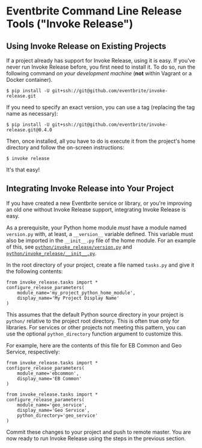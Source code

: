 # Eventbrite Command Line Release Tools ("Invoke Release")

## Using Invoke Release on Existing Projects

If a project already has support for Invoke Release, using it is easy. If you've never run Invoke Release before,
you first need to install it. To do so, run the following command _on your development machine_ (**not** within Vagrant
or a Docker container).

```
$ pip install -U git+ssh://git@github.com/eventbrite/invoke-release.git
```

If you need to specify an exact version, you can use a tag (replacing the tag name as necessary):

```
$ pip install -U git+ssh://git@github.com/eventbrite/invoke-release.git@0.4.0
```

Then, once installed, all you have to do is execute it from the project's home directory and follow
the on-screen instructions:

```
$ invoke release
```

It's that easy!

## Integrating Invoke Release into Your Project

If you have created a new Eventbrite service or library, or you're improving an old one without Invoke Release support,
integrating Invoke Release is easy.

As a prerequisite, your Python home module _must_ have a module named `version.py` with, at least, a `__version__`
variable defined. This variable must also be imported in the `__init__.py` file of the home module. For an example
of this, see [`python/invoke_release/version.py`](python/invoke_release/version.py) and
[`python/invoke_release/__init__.py`](python/invoke_release/__init__.py).

In the root directory of your project, create a file named `tasks.py` and give it the following contents:

```
from invoke_release.tasks import *
configure_release_parameters(
    module_name='my_project_python_home_module',
    display_name='My Project Display Name'
)
```

This assumes that the default Python source directory in your project is `python/` relative to the
project root directory. This is often true only for libraries. For services or other projects not meeting this
pattern, you can use the optional `python_directory` function argument to customize this.

For example, here are the contents of this file for EB Common and Geo Service, respectively:

```
from invoke_release.tasks import *
configure_release_parameters(
    module_name='ebcommon',
    display_name='EB Common'
)
```

```
from invoke_release.tasks import *
configure_release_parameters(
    module_name='geo_service',
    display_name='Geo Service',
    python_directory='geo_service'
)
```

Commit these changes to your project and push to remote master. You are now ready to run Invoke Release using
the steps in the previous section.
